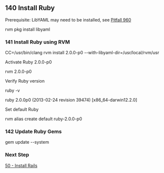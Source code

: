 ## 140 Install Ruby

Prerequisite: LibYAML may need to be installed, see [Pitfall 960](https://github.com/sleepepi/sleepepi/tree/master/virtual-machines/900-pitfalls.rdoc#960-ruby-missing-psych-libyaml)

  rvm pkg install libyaml

### 141 Install Ruby using RVM

  CC=/usr/bin/clang rvm install 2.0.0-p0 --with-libyaml-dir=/usr/local/rvm/usr

Activate Ruby 2.0.0-p0

  rvm 2.0.0-p0

Verify Ruby version

  ruby -v

  ruby 2.0.0p0 (2013-02-24 revision 39474) [x86_64-darwin12.2.0]

Set default Ruby

  rvm alias create default ruby-2.0.0-p0

### 142 Update Ruby Gems

  gem update --system

### Next Step

[50 - Install Rails](https://github.com/remomueller/documentation/tree/master/macosx/50-rails.rdoc)
